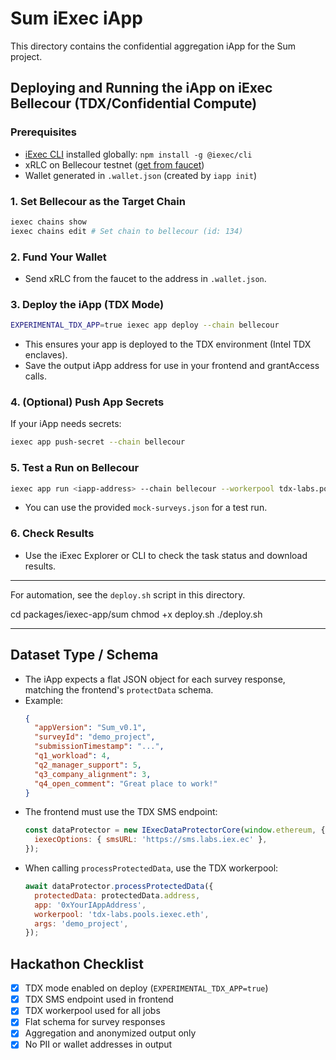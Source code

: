 # Sum iExec iApp

This directory contains the confidential aggregation iApp for the Sum project.

## Deploying and Running the iApp on iExec Bellecour (TDX/Confidential Compute)

### Prerequisites
- [iExec CLI](https://docs.iex.ec/cli/overview) installed globally: `npm install -g @iexec/cli`
- xRLC on Bellecour testnet ([get from faucet](https://faucet.bellecour.iex.ec/))
- Wallet generated in `.wallet.json` (created by `iapp init`)

### 1. Set Bellecour as the Target Chain
```sh
iexec chains show
iexec chains edit # Set chain to bellecour (id: 134)
```

### 2. Fund Your Wallet
- Send xRLC from the faucet to the address in `.wallet.json`.

### 3. Deploy the iApp (TDX Mode)
```sh
EXPERIMENTAL_TDX_APP=true iexec app deploy --chain bellecour
```
- This ensures your app is deployed to the TDX environment (Intel TDX enclaves).
- Save the output iApp address for use in your frontend and grantAccess calls.

### 4. (Optional) Push App Secrets
If your iApp needs secrets:
```sh
iexec app push-secret --chain bellecour
```

### 5. Test a Run on Bellecour
```sh
iexec app run <iapp-address> --chain bellecour --workerpool tdx-labs.pools.iexec.eth --args mock-surveys.json
```
- You can use the provided `mock-surveys.json` for a test run.

### 6. Check Results
- Use the iExec Explorer or CLI to check the task status and download results.

---

For automation, see the `deploy.sh` script in this directory.

cd packages/iexec-app/sum
chmod +x deploy.sh
./deploy.sh

---

## Dataset Type / Schema
- The iApp expects a flat JSON object for each survey response, matching the frontend's `protectData` schema.
- Example:
  ```json
  {
    "appVersion": "Sum_v0.1",
    "surveyId": "demo_project",
    "submissionTimestamp": "...",
    "q1_workload": 4,
    "q2_manager_support": 5,
    "q3_company_alignment": 3,
    "q4_open_comment": "Great place to work!"
  }
  ```
- The frontend must use the TDX SMS endpoint:
  ```js
  const dataProtector = new IExecDataProtectorCore(window.ethereum, {
    iexecOptions: { smsURL: 'https://sms.labs.iex.ec' },
  });
  ```
- When calling `processProtectedData`, use the TDX workerpool:
  ```js
  await dataProtector.processProtectedData({
    protectedData: protectedData.address,
    app: '0xYourIAppAddress',
    workerpool: 'tdx-labs.pools.iexec.eth',
    args: 'demo_project',
  });
  ```

## Hackathon Checklist
- [x] TDX mode enabled on deploy (`EXPERIMENTAL_TDX_APP=true`)
- [x] TDX SMS endpoint used in frontend
- [x] TDX workerpool used for all jobs
- [x] Flat schema for survey responses
- [x] Aggregation and anonymized output only
- [x] No PII or wallet addresses in output
